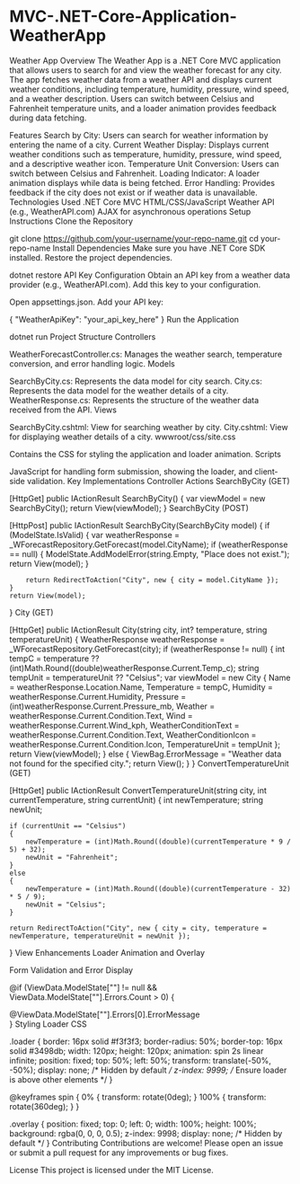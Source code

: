 # MVC-.NET-Core-Application-WeatherApp
Weather App
Overview
The Weather App is a .NET Core MVC application that allows users to search for and view the weather forecast for any city. The app fetches weather data from a weather API and displays current weather conditions, including temperature, humidity, pressure, wind speed, and a weather description. Users can switch between Celsius and Fahrenheit temperature units, and a loader animation provides feedback during data fetching.

Features
Search by City: Users can search for weather information by entering the name of a city.
Current Weather Display: Displays current weather conditions such as temperature, humidity, pressure, wind speed, and a descriptive weather icon.
Temperature Unit Conversion: Users can switch between Celsius and Fahrenheit.
Loading Indicator: A loader animation displays while data is being fetched.
Error Handling: Provides feedback if the city does not exist or if weather data is unavailable.
Technologies Used
.NET Core MVC
HTML/CSS/JavaScript
Weather API (e.g., WeatherAPI.com)
AJAX for asynchronous operations
Setup Instructions
Clone the Repository


git clone https://github.com/your-username/your-repo-name.git
cd your-repo-name
Install Dependencies
Make sure you have .NET Core SDK installed. Restore the project dependencies.


dotnet restore
API Key Configuration
Obtain an API key from a weather data provider (e.g., WeatherAPI.com). Add this key to your configuration.

Open appsettings.json.
Add your API key:

{
  "WeatherApiKey": "your_api_key_here"
}
Run the Application


dotnet run
Project Structure
Controllers

WeatherForecastController.cs: Manages the weather search, temperature conversion, and error handling logic.
Models

SearchByCity.cs: Represents the data model for city search.
City.cs: Represents the data model for the weather details of a city.
WeatherResponse.cs: Represents the structure of the weather data received from the API.
Views

SearchByCity.cshtml: View for searching weather by city.
City.cshtml: View for displaying weather details of a city.
wwwroot/css/site.css

Contains the CSS for styling the application and loader animation.
Scripts

JavaScript for handling form submission, showing the loader, and client-side validation.
Key Implementations
Controller Actions
SearchByCity (GET)


[HttpGet]
public IActionResult SearchByCity()
{
    var viewModel = new SearchByCity();
    return View(viewModel);
}
SearchByCity (POST)


[HttpPost]
public IActionResult SearchByCity(SearchByCity model)
{
    if (ModelState.IsValid)
    {
        var weatherResponse = _WForecastRepository.GetForecast(model.CityName);
        if (weatherResponse == null)
        {
            ModelState.AddModelError(string.Empty, "Place does not exist.");
            return View(model);
        }

        return RedirectToAction("City", new { city = model.CityName });
    }
    return View(model);
}
City (GET)


[HttpGet]
public IActionResult City(string city, int? temperature, string temperatureUnit)
{
    WeatherResponse weatherResponse = _WForecastRepository.GetForecast(city);
    if (weatherResponse != null)
    {
        int tempC = temperature ?? (int)Math.Round((double)weatherResponse.Current.Temp_c);
        string tempUnit = temperatureUnit ?? "Celsius";
        var viewModel = new City
        {
            Name = weatherResponse.Location.Name,
            Temperature = tempC,
            Humidity = weatherResponse.Current.Humidity,
            Pressure = (int)weatherResponse.Current.Pressure_mb,
            Weather = weatherResponse.Current.Condition.Text,
            Wind = weatherResponse.Current.Wind_kph,
            WeatherConditionText = weatherResponse.Current.Condition.Text,
            WeatherConditionIcon = weatherResponse.Current.Condition.Icon,
            TemperatureUnit = tempUnit
        };
        return View(viewModel);
    }
    else
    {
        ViewBag.ErrorMessage = "Weather data not found for the specified city.";
        return View();
    }
}
ConvertTemperatureUnit (GET)


[HttpGet]
public IActionResult ConvertTemperatureUnit(string city, int currentTemperature, string currentUnit)
{
    int newTemperature;
    string newUnit;

    if (currentUnit == "Celsius")
    {
        newTemperature = (int)Math.Round((double)(currentTemperature * 9 / 5) + 32);
        newUnit = "Fahrenheit";
    }
    else
    {
        newTemperature = (int)Math.Round((double)(currentTemperature - 32) * 5 / 9);
        newUnit = "Celsius";
    }

    return RedirectToAction("City", new { city = city, temperature = newTemperature, temperatureUnit = newUnit });
}
View Enhancements
Loader Animation and Overlay


<div class="overlay"></div>
<div class="loader"></div>

<script>
    function showLoader() {
        document.querySelector('.loader').style.display = 'block';
        document.querySelector('.overlay').style.display = 'block';
    }
</script>
Form Validation and Error Display


<span asp-validation-for="CityName" class="text-danger"></span>
@if (ViewData.ModelState[""] != null && ViewData.ModelState[""].Errors.Count > 0)
{
    <div class="text-danger">
        @ViewData.ModelState[""].Errors[0].ErrorMessage
    </div>
}
Styling
Loader CSS

.loader {
    border: 16px solid #f3f3f3;
    border-radius: 50%;
    border-top: 16px solid #3498db;
    width: 120px;
    height: 120px;
    animation: spin 2s linear infinite;
    position: fixed;
    top: 50%;
    left: 50%;
    transform: translate(-50%, -50%);
    display: none; /* Hidden by default */
    z-index: 9999; /* Ensure loader is above other elements */
}

@keyframes spin {
    0% { transform: rotate(0deg); }
    100% { transform: rotate(360deg); }
}

.overlay {
    position: fixed;
    top: 0;
    left: 0;
    width: 100%;
    height: 100%;
    background: rgba(0, 0, 0, 0.5);
    z-index: 9998;
    display: none; /* Hidden by default */
}
Contributing
Contributions are welcome! Please open an issue or submit a pull request for any improvements or bug fixes.

License
This project is licensed under the MIT License.
